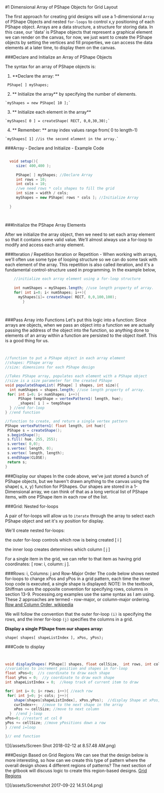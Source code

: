 #1 Dimensional Array of PShape Objects for Grid Layout

The first approach for creating grid designs will use a 1-dimensional ``Array`` of PShape Objects and nested ``for-loops`` to control x,y positioning of each PShape object.
Arrays are a data structure, a structure for storing data.  In this case, our 'data' is PShape objects that represent a graphical element we can render on the canvas, for now, we just want to create the PShape objects by setting the vertices and fill properties, we can access the data elements at a later time, to display them on the canvas.

###Declare and Initialize an Array of PShape Objects

The syntax for an array of PShape objects is:
 
  1. **Declare the array: ** 
  
   ` PShape[ ] myShapes;`
 
  2. ** Initialize the array** by specifying the number of elements. 
  
    `myShapes = new PShape[ 10 ];`
    
  3. ** Initialize each element in the array**
  
    `myShapes[ 0 ] = createShape( RECT, 0,0,30,30);`
    
  4. ** Remember: ** array index values range from( 0 to length-1)  
  
    `myShapes[ 1] //is the second element in the array.`
    
    
###Array - Declare and Initialize - Example Code

  ```java
  
    void setup(){
       size( 400,400 );   
       
       PShape[ ] myShapes; //Declare Array
       int rows = 10;
       int cols = 10;
       //we need rows * cols shapes to fill the grid
       int size = width / cols; 
       myShapes = new PShape[ rows * cols ]; //Initialize Array
     
    }
    
    
  ```
    
 ###Initialize the PShape Array Elements
  
After we initialize the array object, then we need to set each array element so that it contains some valid value.  We'll almost always use a for-loop to modify and access each array element.  

###Iteration / Repetition 
Iteration or Repetition - When working with arrays, we'll often use some type of looping structure so we can do some task with each element of the array.  This repetition is also called iteration, and it's a fundamental control-structure used in programming.  In the example below, 
    
    
```java
    //initialize each array element using a for-loop structure
    
    int numShapes = myShapes.length; //use length property of array.
    for( int i=0; i< numShapes; i++){
      myShapes[i]= createShape( RECT, 0,0,100,100);
        }
            
 
```    

###Pass Array into Functions
Let's put this logic into a function:
Since arrays are objects, when we pass an object into a function we are actually passing the address of the object into the function, so anything done to elements of an array within a function are persisted to the object itself.  This is a good thing for us.


  ```java


//function to put a PShape object in each array element 
//shapes: PShape array
//size: dimensions for each PShape design

//Takes PShape array, populates each element with a PShape object
//size is a size parameter for the created PShape
void populateShapeList( PShape[ ] shapes, int size){
    int numShapes = shapes.length; //use length property of array.
   for( int i=0; i< numShapes; i++){
        PShape tempShape = vertexPattern1( length, hue);
        _shapes[ i ] = tempShape 
    } //end for-loop
} //end function

//function to create, and return a single vertex pattern 
PShape vertexPattern1( float length, int hue){
   PShape s = createShape();
   s.beginShape();
   s.fill( hue, 255, 255);
   s.vertex( 0,0);
   s.vertex( length, 0);
   s.vertex( length, length);
   s.endShape(CLOSE);
   return s;
}

  ```

###Display our shapes
In the code above, we've just stored a bunch of PShape objects, but we haven't drawn anything to the canvas using the shape( s, x, y) function for PShapes.  Our shapes are stored in a 1-Dimensional array, we can think of that as a long vertical list of PShape items, with one PShape item in each row of the list.  


###Grid: Nested for-loops    

A pair of for-loops will allow us to ``iterate`` through the array to select each PShape object and set it's xy position for display.

We'll create nested for-loops:  

the outer for-loop controls which row is being created [ i ]

the inner loop creates determines which column [ j ] 

For a single item in the grid, we can refer to that item as having grid coordinates:  [ row: i, column: j ].  

  

###Rows: i,  Columns:  j  and Row-Major Order
The code below shows nested for-loops to change xPos and yPos in a grid pattern, each time the inner loop code is executed, a single shape is displayed: 
NOTE:   In the textbook, Shiffman uses the opposite convention for specifying rows, columns in section 13-9.  Processing.org examples use the same syntax as I am using.  These 2 approaches are termed - row-major, or column-major ordering.  [Row and Column Order, wikipedia ](https://en.wikipedia.org/wiki/Row-_and_column-major_order)  

We will follow the convention that the outer for-loop `(i)` is specifying the rows, and the inner for-loop `(j)` specifies the columns in a grid.


**Display a single PShape from our shapes array:**

`shape( shapes[ shapeListIndex ], xPos, yPos);`

###Code to display 

   ```java
 
 
void displayShapes( PShape[] shapes, float cellSize,  int rows, int cols){
//variables to increment position and shapes in for-loop
  float xPos=0;  //s coordinate to draw each shape
  float yPos = 0;  //y coordinate to draw each shape
  int shapeListIndex = 0;  //keep track of current item to draw

  for( int i= 0; i< rows; i++){ //each row
    for( int j=0; j< cols; j++){
       shape(shapes[shapeListIndex], xPos,yPos);  //display Shape at xPos, yPos
       curIndex++;  //move to the next shape in the array
       xPos += cellSize; //move to next column
     }  //end j-loop
  xPos=0; //restart at col 0
  yPos += cellSize; //move yPositions down a row 
  } //end i=loop 
 
 }// end function


  ```
  
![](/assets/Screen Shot 2018-02-12 at 8.57.48 AM.png) 

###Design Based on Grid Regions 
We can see that the design below is more interesting, so how can we create this type of pattern where the overall design shows 4 different regions of patterns?
The next section of the gitbook will discuss logic to create this region-based designs. [Grid Regions](/pshapes-in-grid-regions.md)

![](/assets/Screenshot 2017-09-22 14.51.04.png)


